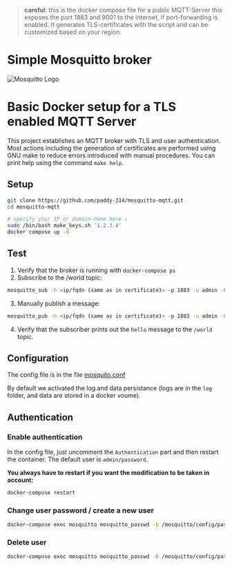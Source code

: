 > **careful**: this is the docker compose file for a public MQTT-Server 
this exposes the port 1883 and 9001 to the internet, if port-forwarding is enabled. It generates TLS-certificates with the script and can be customized based on your region.

# Simple Mosquitto broker

![Mosquitto Logo](https://mosquitto.org/images/mosquitto-text-side-28.png 'Mosquitto')

# Basic Docker setup for a TLS enabled MQTT Server

This project establishes an MQTT broker with TLS and user
authentication.  Most actions including the generation of certificates
are performed using GNU make to reduce errors introduced with manual
procedures.  You can print help using the command `make help`.

## Setup

```bash
git clone https://github.com/paddy-314/mosquitto-mqtt.git
cd mosquitto-mqtt

# specify your IP or domain-name here ↓
sudo /bin/bash make_keys.sh '1.2.3.4'
docker compose up -d
```

## Test

1. Verify that the broker is running with `docker-compose ps`
2. Subscribe to the /world topic:
```bash
mosquitto_sub -h <ip/fqdn (same as in certificate)> -p 1883 -u admin -P 'password' --cafile /mqtt/certs/ca.crt --cert /mqtt/certs/client.crt --key /mqtt/certs/client.key -t /world
```
3. Manually publish a message:
```bash
mosquitto_pub -h <ip/fqdn (same as in certificate)> -p 1883 -u admin -P 'password' --cafile /mqtt/certs/ca.crt --cert /mqtt/certs/client.crt --key /mqtt/certs/client.key -m hello -t /world
```
4. Verify that the subscriber prints out the `hello` message to the `/world` topic.

## Configuration

The config file is in the file [mosquito.conf](./config/mosquitto.conf)

By default we activated the log and data persistance (logs are in the `log` folder, and data are stored in a docker voume).

## Authentication

### Enable authentication

In the config file, just uncomment the `Authentication` part and then restart the container.
The default user is `admin/password`.

**You always have to restart if you want the modification to be taken in account:**

```bash
docker-compose restart
```

### Change user password / create a new user

```bash
docker-compose exec mosquitto mosquitto_passwd -b /mosquitto/config/password.txt user password
```

### Delete user

```bash
docker-compose exec mosquitto mosquitto_passwd -D /mosquitto/config/password.txt user
```
